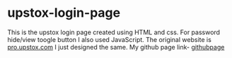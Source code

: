 # upstox-login-page
This is the upstox login page created using HTML and css. For password hide/view toogle button I also used JavaScript.
The original website is <a href="https://pro.upstox.com" target="_blank">pro.upstox.com</a>
I just designed the same.
My github page link- <a href="htt">githubpage</a>
